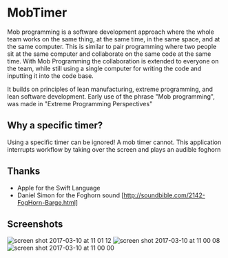# MobTimer
Mob programming is a software development approach where the whole team works on the same thing, at the same time, in the same space, and at the same computer. This is similar to pair programming where two people sit at the same computer and collaborate on the same code at the same time. With Mob Programming the collaboration is extended to everyone on the team, while still using a single computer for writing the code and inputting it into the code base.

It builds on principles of lean manufacturing, extreme programming, and lean software development. Early use of the phrase "Mob programming", was made in "Extreme Programming Perspectives"

## Why a specific timer?
Using a specific timer can be ignored! A mob timer cannot. This application interrupts workflow by taking over the screen and plays an audible foghorn

## Thanks
- Apple for the Swift Language
- Daniel Simon for the Foghorn sound [http://soundbible.com/2142-FogHorn-Barge.html]

## Screenshots
![screen shot 2017-03-10 at 11 01 12](https://cloud.githubusercontent.com/assets/184308/23816752/624bf398-05e6-11e7-84d5-202c885817a4.png) ![screen shot 2017-03-10 at 11 00 08](https://cloud.githubusercontent.com/assets/184308/23816753/625fd890-05e6-11e7-9de9-43da2b828296.png) ![screen shot 2017-03-10 at 11 00 00](https://cloud.githubusercontent.com/assets/184308/23816754/6266cd58-05e6-11e7-9a87-2ebe6b71512e.png)
